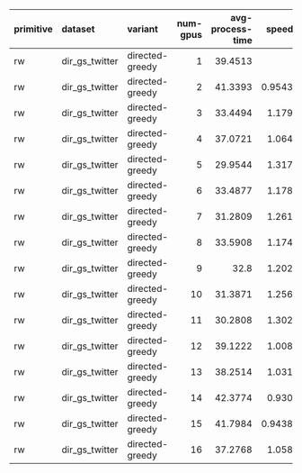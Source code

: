 | primitive   | dataset        | variant         |   num-gpus |   avg-process-time |   speedup |
|:------------|:---------------|:----------------|-----------:|-------------------:|----------:|
| rw          | dir_gs_twitter | directed-greedy |          1 |            39.4513 |  1        |
| rw          | dir_gs_twitter | directed-greedy |          2 |            41.3393 |  0.954329 |
| rw          | dir_gs_twitter | directed-greedy |          3 |            33.4494 |  1.17943  |
| rw          | dir_gs_twitter | directed-greedy |          4 |            37.0721 |  1.06418  |
| rw          | dir_gs_twitter | directed-greedy |          5 |            29.9544 |  1.31704  |
| rw          | dir_gs_twitter | directed-greedy |          6 |            33.4877 |  1.17808  |
| rw          | dir_gs_twitter | directed-greedy |          7 |            31.2809 |  1.26119  |
| rw          | dir_gs_twitter | directed-greedy |          8 |            33.5908 |  1.17447  |
| rw          | dir_gs_twitter | directed-greedy |          9 |            32.8    |  1.20278  |
| rw          | dir_gs_twitter | directed-greedy |         10 |            31.3871 |  1.25693  |
| rw          | dir_gs_twitter | directed-greedy |         11 |            30.2808 |  1.30285  |
| rw          | dir_gs_twitter | directed-greedy |         12 |            39.1222 |  1.00841  |
| rw          | dir_gs_twitter | directed-greedy |         13 |            38.2514 |  1.03137  |
| rw          | dir_gs_twitter | directed-greedy |         14 |            42.3774 |  0.93095  |
| rw          | dir_gs_twitter | directed-greedy |         15 |            41.7984 |  0.943847 |
| rw          | dir_gs_twitter | directed-greedy |         16 |            37.2768 |  1.05833  |
